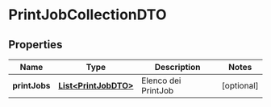 
# PrintJobCollectionDTO

## Properties
Name | Type | Description | Notes
------------ | ------------- | ------------- | -------------
**printJobs** | [**List&lt;PrintJobDTO&gt;**](PrintJobDTO.md) | Elenco dei PrintJob |  [optional]



